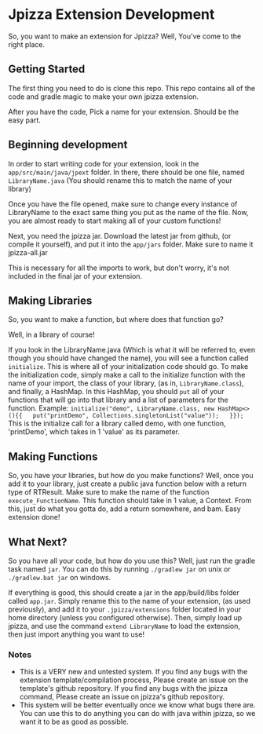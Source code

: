 # Jpizza Extension Development

So, you want to make an extension for Jpizza? Well, You've come to the right place.

## Getting Started

The first thing you need to do is clone this repo.
This repo contains all of the code and gradle magic to make your own jpizza extension.

After you have the code, Pick a name for your extension. Should be the easy part.

## Beginning development

In order to start writing code for your extension, look in the `app/src/main/java/jpext` folder. In there, there should be one file, named `LibraryName.java` (You should rename this to match the name of your library)

Once you have the file opened, make sure to change every instance of LibraryName to the exact same thing you put as the name of the file. Now, you are almost ready to start making all of your custom functions!

Next, you need the jpizza jar. Download the latest jar from github, (or compile it yourself), and put it into the `app/jars` folder. Make sure to name it jpizza-all.jar

This is necessary for all the imports to work, but don't worry, it's not included in the final jar of your extension.

## Making Libraries

So, you want to make a function, but where does that function go?

Well, in a library of course!

If you look in the LibraryName.java (Which is what it will be referred to, even though you should have changed the name), you will see a function called `initialize`. This is where all of your initialization code should go. To make the initialization code, simply make a call to the initialize function with the name of your import, the class of your library, (as in, `LibraryName.class`), and finally, a HashMap. In this HashMap, you should `put` all of your functions that will go into that library and a list of parameters for the function.
Example:
`initialize("demo", LibraryName.class, new HashMap<>(){{  
    put("printDemo", Collections.singletonList("value"));  
}});`
This is the initialize call for a library called demo, with one function, 'printDemo', which takes in 1 'value' as its parameter.

## Making Functions

So, you have your libraries, but how do you make functions? Well, once you add it to your library, just create a public java function below with a return type of RTResult. Make sure to make the name of the function `execute_FunctionName`. This function should take in 1 value, a Context. From this, just do what you gotta do, add a return somewhere, and bam. Easy extension done!

## What Next?

So you have all your code, but how do you use this? Well, just run the gradle task named `jar`. You can do this by running `./gradlew jar` on unix or `./gradlew.bat jar` on windows.

If everything is good, this should create a jar in the app/build/libs folder called `app.jar`. Simply rename this to the name of your extension, (as used previously),  and add it to your `.jpizza/extensions` folder located in your home directory (unless you configured otherwise). Then, simply load up jpizza, and use the command `extend LibraryName` to load the extension, then just import anything you want to use!

### Notes
- This is a VERY new and untested system. If you find any bugs with the extension template/compilation process, Please create an issue on the template's github repository. If you find any bugs with the jpizza command, Please create an issue on jpizza's github repository.
- This system will be better eventually once we know what bugs there are. You can use this to do anything you can do with java within jpizza, so we want it to be as good as possible.